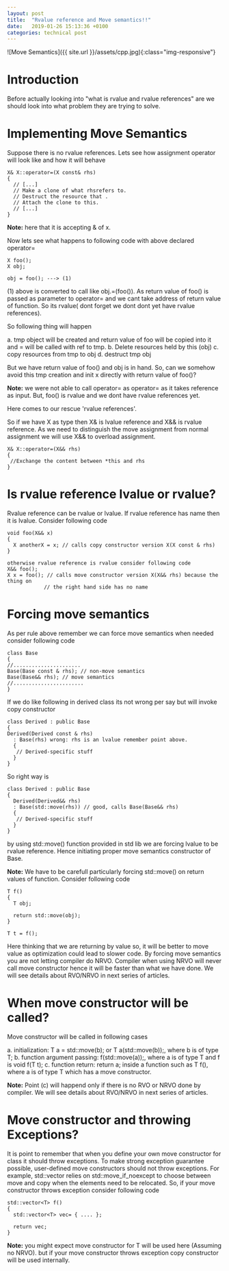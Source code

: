 ```yaml
---
layout: post
title:  "Rvalue reference and Move semantics!!"
date:   2019-01-26 15:13:36 +0100
categories: technical post
---
```


![Move Semantics]({{ site.url }}/assets/cpp.jpg){:class="img-responsive"}

**Introduction**
=====================================================================================================================================
Before actually looking into "what is rvalue and rvalue references" are we should look into what problem they are trying to solve.

**Implementing Move Semantics**
=====================================================================================================================================
Suppose there is no rvalue references.
Lets see how assignment operator will look like and how it will behave

~~~~~~~~~~~~~~~~~~~~~~~~~~~~~~~~~~~
X& X::operator=(X const& rhs)
{
  // [...]
  // Make a clone of what rhsrefers to.
  // Destruct the resource that . 
  // Attach the clone to this.
  // [...]
}
~~~~~~~~~~~~~~~~~~~~~~~~~~~~~~~~~~~

**Note:** here that it is accepting & of x.

Now lets see what happens to following code with above declared operator=

~~~~~~~~~~~~~~~~~~~~~~~~~~~~~~~~~~~
X foo();
X obj;

obj = foo(); ---> (1)
~~~~~~~~~~~~~~~~~~~~~~~~~~~~~~~~~~~

(1) above is converted to call like obj.=(foo()).
As return value of foo() is passed as parameter to operator= and we cant take address of return value of function.
So its rvalue( dont forget we dont dont yet have rvalue references).

So following thing will happen

a. tmp object will be created and return value of foo will be copied into it and = will be called with ref to tmp.
b. Delete resources held by this (obj)
c. copy resources from tmp to obj
d. destruct tmp obj

But we have return value of foo() and obj is in hand.
So, can we somehow avoid this tmp creation and init x directly with return value of foo()?

**Note:** 
we were not able to call operator= as operator= as it takes reference as input.
But, foo() is rvalue and we dont have rvalue references yet.

Here comes to our rescue 'rvalue references'.

So if we have X as type then X& is lvalue reference and X&& is rvalue reference.
As we need to distinguish the move assignment from normal assignment we will use X&& to overload assignment.

~~~~~~~~~~~~~~~~~~~~~~~~~~~~~~~~~~~
X& X::operator=(X&& rhs)
{
 //Exchange the content between *this and rhs
}
~~~~~~~~~~~~~~~~~~~~~~~~~~~~~~~~~~~

**Is rvalue reference lvalue or rvalue?**
=====================================================================================================================================
Rvalue reference can be rvalue or lvalue.
If rvalue reference has name then it is lvalue.
Consider following code 

~~~~~~~~~~~~~~~~~~~~~~~~~~~~~~~~~~~
void foo(X&& x)
{
  X anotherX = x; // calls copy constructor version X(X const & rhs)
}

otherwise rvalue reference is rvalue consider following code 
X&& foo();
X x = foo(); // calls move constructor version X(X&& rhs) because the thing on
            // the right hand side has no name
~~~~~~~~~~~~~~~~~~~~~~~~~~~~~~~~~~~

**Forcing move semantics**
=====================================================================================================================================
As per rule above remember we can force move semantics when needed 
consider following code

~~~~~~~~~~~~~~~~~~~~~~~~~~~~~~~~~~~
class Base
{
//......................
Base(Base const & rhs); // non-move semantics
Base(Base&& rhs); // move semantics
//.......................
}
~~~~~~~~~~~~~~~~~~~~~~~~~~~~~~~~~~~

If we do like following in derived class its not wrong per say but will invoke copy constructor

~~~~~~~~~~~~~~~~~~~~~~~~~~~~~~~~~~~
class Derived : public Base
{
Derived(Derived const & rhs) 
  : Base(rhs) wrong: rhs is an lvalue remember point above.
  {
   // Derived-specific stuff
  }
}

~~~~~~~~~~~~~~~~~~~~~~~~~~~~~~~~~~~

So right way is 

~~~~~~~~~~~~~~~~~~~~~~~~~~~~~~~~~~~
class Derived : public Base
{
  Derived(Derived&& rhs) 
  : Base(std::move(rhs)) // good, calls Base(Base&& rhs)
  {
   // Derived-specific stuff
  }
}
~~~~~~~~~~~~~~~~~~~~~~~~~~~~~~~~~~~

by using std::move() function provided in std lib we are forcing lvalue to be rvalue reference. 
Hence initiating proper move semantics constructor of Base.

**Note:** 
We have to be carefull particularly forcing std::move() on return values of function.
Consider following code

~~~~~~~~~~~~~~~~~~~~~~~~~~~~~~~~~~~
T f()
{
  T obj;
  
  return std::move(obj);
}

T t = f();
~~~~~~~~~~~~~~~~~~~~~~~~~~~~~~~~~~~

Here thinking that we are returning by value so, it will be better to move value as optimization could lead to slower code.
By forcing move semantics you are not letting compiler do NRVO. 
Compiler when using NRVO will never call move constructor hence it will be faster than what we have done.
We will see details about RVO/NRVO in next series of articles.

**When move constructor will be called?**
=====================================================================================================================================
Move constructor will be called in following cases 

a. initialization: T a = std::move(b); or T a(std::move(b));, where b is of type T;
b. function argument passing: f(std::move(a));, where a is of type T and f is void f(T t);
c. function return: return a; inside a function such as T f(), where a is of type T which has a move constructor.

**Note:** 
Point (c) will happend only if there is no RVO or NRVO done by compiler.
We will see details about RVO/NRVO in next series of articles.

**Move constructor and throwing Exceptions?**
=====================================================================================================================================
It is point to remember that when you define your own move constructor for class it should throw exceptions.
To make strong exception guarantee possible, user-defined move constructors should not throw exceptions. 
For example, std::vector relies on std::move_if_noexcept to choose between move and copy when the elements need to be relocated.
So, if your move constructor throws exception consider following code 

~~~~~~~~~~~~~~~~~~~~~~~~~~~~~~~~~~~
std::vector<T> f()
{
  std::vector<T> vec= { .... };
  
  return vec;
}
~~~~~~~~~~~~~~~~~~~~~~~~~~~~~~~~~~~

**Note:** 
you might expect move constructor for T will be used here (Assuming no NRVO).
but if your move constructor throws exception copy constructor will be used internally.